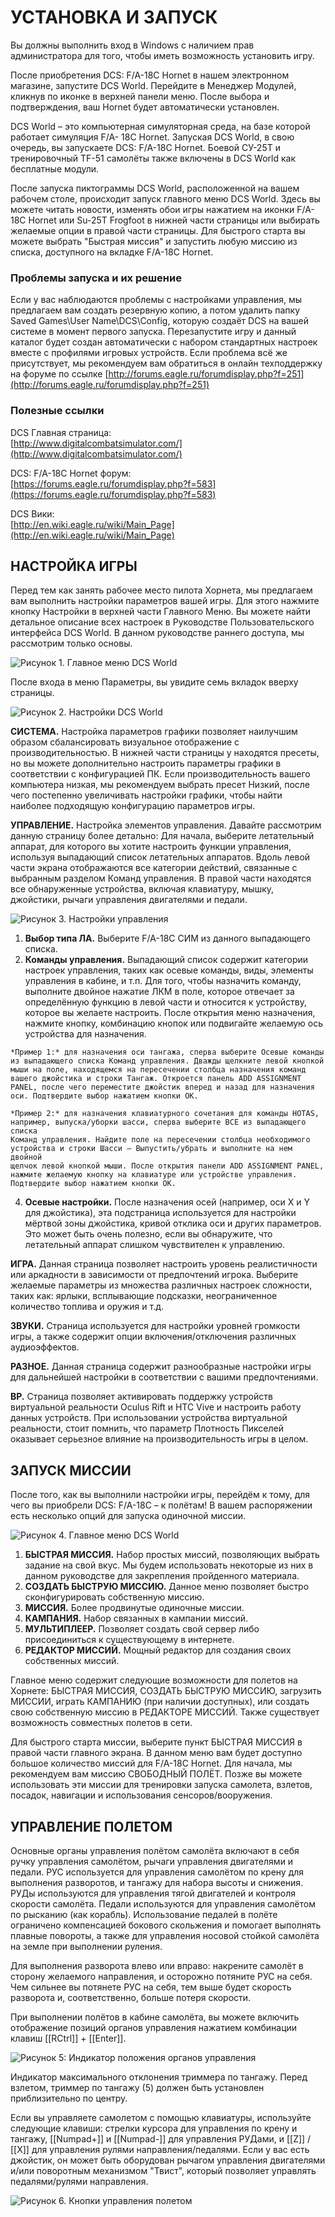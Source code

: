 # УСТАНОВКА И ЗАПУСК

Вы должны выполнить вход в Windows с наличием прав администратора для того, чтобы иметь
возможность установить игру.

После приобретения DCS: F/A-18C Hornet в нашем электронном магазине, запустите DCS World.
Перейдите в Менеджер Модулей, кликнув по иконке в верхней панели меню. После выбора и
подтверждения, ваш Hornet будет автоматически установлен.

DCS World – это компьютерная симуляторная среда, на базе которой работает симуляция F/A-
18C Hornet. Запуская DCS World, в свою очередь, вы запускаете DCS: F/A-18C Hornet.
Боевой СУ-25Т и тренировочный TF-51 самолёты также включены в DCS World как бесплатные
модули.

После запуска пиктограммы DCS World, расположенной на вашем рабочем столе, происходит
запуск главного меню DCS World. Здесь вы можете читать новости, изменять обои игры нажатием
на иконки F/A-18C Hornet или Su-25T Frogfoot в нижней части страницы или выбирать желаемые
опции в правой части страницы. Для быстрого старта вы можете выбрать "Быстрая миссия" и
запустить любую миссию из списка, доступного на вкладке F/A-18C Hornet.

### Проблемы запуска и их решение

Если у вас наблюдаются проблемы с настройками управления, мы предлагаем вам создать
резервную копию, а потом удалить папку Saved Games\User Name\DCS\Config, которую создаёт
DCS на вашей системе в момент первого запуска. Перезапустите игру и данный каталог будет
создан автоматически с набором стандартных настроек вместе с профилями игровых устройств.
Если проблема всё же присутствует, мы рекомендуем вам обратиться в онлайн техподдержку на
форуме по ссылке [http://forums.eagle.ru/forumdisplay.php?f=251](http://forums.eagle.ru/forumdisplay.php?f=251)

### Полезные ссылки

DCS Главная страница:<br>
[http://www.digitalcombatsimulator.com/](http://www.digitalcombatsimulator.com/)

DCS: F/A-18C Hornet форум:<br>
[https://forums.eagle.ru/forumdisplay.php?f=583](https://forums.eagle.ru/forumdisplay.php?f=583)

DCS Вики:<br>
[http://en.wiki.eagle.ru/wiki/Main_Page](http://en.wiki.eagle.ru/wiki/Main_Page)

## НАСТРОЙКА ИГРЫ
Перед тем как занять рабочее место пилота Хорнета, мы предлагаем вам выполнить настройки
параметров вашей игры. Для этого нажмите кнопку Настройки в верхней части Главного Меню.
Вы можете найти детальное описание всех настроек в Руководстве Пользовательского
интерфейса DCS World. В данном руководстве раннего доступа, мы рассмотрим только основы.

![Рисунок 1. Главное меню DCS World](img/11-1.jpg)

После входа в меню Параметры, вы увидите семь вкладок вверху страницы.

![Рисунок 2. Настройки DCS World](img/12-1.jpg)


**СИСТЕМА.** Настройка параметров графики позволяет наилучшим образом сбалансировать
визуальное отображение с производительностью. В нижней части страницы у находятся пресеты,
но вы можете дополнительно настроить параметры графики в соответствии с конфигурацией ПК.
Если производительность вашего компьютера низкая, мы рекомендуем выбрать пресет Низкий,
после чего постепенно увеличивать настройки графики, чтобы найти наиболее подходящую
конфигурацию параметров игры.

**УПРАВЛЕНИЕ.** Настройка элементов управления. Давайте рассмотрим данную страницу более
детально:
Для начала, выберите летательный аппарат, для которого вы хотите настроить функции
управления, используя выпадающий список летательных аппаратов. Вдоль левой части экрана
отображаются все категории действий, связанные с выбранным разделом Команд управления. В
правой части находятся все обнаруженные устройства, включая клавиатуру, мышку, джойстики,
рычаги управления двигателями и педали.

![Рисунок 3. Настройки управления](img/13-1.jpg)

1.   **Выбор типа ЛА.** Выберите F/A-18C СИМ из данного выпадающего списка.
2.   **Команды управления.** Выпадающий список содержит категории настроек управления, таких как осевые команды, виды, элементы управления в кабине, и т.п. Для того, чтобы назначить команду, выполните двойное нажатие ЛКМ в поле, которое отвечает за определённую функцию в левой части и относится к устройству, которое вы желаете настроить. После открытия меню назначения, нажмите кнопку, комбинацию кнопок или подвигайте желаемую ось устройства для назначения.

    *Пример 1:* для назначения оси тангажа, сперва выберите Осевые команды из выпадающего списка Команд управления. Дважды щелкните левой кнопкой мыши на поле, находящемся на пересечении столбца назначения команд вашего джойстика и строки Тангаж. Откроется панель ADD ASSIGNMENT PANEL, после чего переместите джойстик вперед и назад для назначения оси. Подтвердите выбор нажатием кнопки OK.

    *Пример 2:* для назначения клавиатурного сочетания для команды HOTAS,
    например, выпуска/уборки шасси, сперва выберите ВСЕ из выпадающего списка
    Команд управления. Найдите поле на пересечении столбца необходимого
    устройства и строки Шасси — Выпустить/убрать и выполните на нем двойной
    щелчок левой кнопкой мыши. После открытия панели ADD ASSIGNMENT PANEL,
    нажмите желаемую кнопку на клавиатуре или устройстве управления.
    Подтвердите выбор нажатием кнопки OK.

4.   **Осевые настройки.** После назначения осей (например, оси X и Y для джойстика), эта подстраница используется для настройки мёртвой зоны джойстика, кривой отклика оси и других параметров. Это может быть очень полезно, если вы обнаружите, что летательный аппарат слишком чувствителен к управлению.

**ИГРА.** Данная страница позволяет настроить уровень реалистичности или аркадности в зависимости от предпочтений игрока. Выберите желаемые параметры из множества различных
настроек сложности, таких как: ярлыки, всплывающие подсказки, неограниченное количество
топлива и оружия и т.д.

**ЗВУКИ.** Страница используется для настройки уровней громкости игры, а также содержит опции
включения/отключения различных аудиоэффектов.

**РАЗНОЕ.** Данная страница содержит разнообразные настройки игры для дальнейшей настройки
в соответствии с вашими предпочтениями.

**ВР.** Страница позволяет активировать поддержку устройств виртуальной реальности Oculus Rift
и HTC Vive и настроить работу данных устройств. При использовании устройства виртуальной
реальности, стоит помнить, что параметр Плотность Пикселей оказывает серьезное влияние на
производительность игры в целом.

## ЗАПУСК МИССИИ

После того, как вы выполнили настройки игры, перейдём к тому, для чего вы приобрели
DCS: F/A-18C – к полётам! В вашем распоряжении есть несколько опций для запуска одиночной
миссии.

![Рисунок 4. Главное меню DCS World](img/15-1.jpg)

1.   **БЫСТРАЯ МИССИЯ.** Набор простых миссий, позволяющих выбрать задание на свой вкус. Мы будем использовать некоторые из них в данном руководстве для закрепления пройденного материала.
2.   **СОЗДАТЬ БЫСТРУЮ МИССИЮ.** Данное меню позволяет быстро сконфигурировать собственную миссию.
3.   **МИССИЯ.** Более продвинутые одиночные миссии.
4.   **КАМПАНИЯ.** Набор связанных в кампании миссий.
5.   **МУЛЬТИПЛЕЕР.** Позволяет создать свой сервер либо присоединиться к существующему в интернете.
6.   **РЕДАКТОР МИССИЙ.** Мощный редактор для создания своих собственных миссий.

Главное меню содержит следующие возможности для полетов на Хорнете: БЫСТРАЯ МИССИЯ,
СОЗДАТЬ БЫСТРУЮ МИССИЮ, загрузить МИССИИ, играть КАМПАНИЮ (при наличии доступных),
или создать свою собственную миссию в РЕДАКТОРЕ МИССИЙ. Также существует возможность
совместных полетов в сети.

Для быстрого старта миссии, выберите пункт БЫСТРАЯ МИССИЯ в правой части главного экрана.
В данном меню вам будет доступно большое количество миссий для F/A-18C Hornet.
Для начала, мы рекомендуем вам миссию СВОБОДНЫЙ ПОЛЁТ. Позже вы можете использовать
эти миссии для тренировки запуска самолета, взлетов, посадок, навигации и использования
сенсоров/вооружения.

## УПРАВЛЕНИЕ ПОЛЕТОМ

Основные органы управления полётом самолёта включают в себя ручку управления самолётом,
рычаги управления двигателями и педали. РУС используется для управления самолётом по крену
для выполнения разворотов, и тангажу для набора высоты и снижения. РУДы используются для
управления тягой двигателей и контроля скорости самолёта. Педали используются для
управления самолётом по рысканию (как корабль). Использование педалей в полёте ограничено
компенсацией бокового скольжения и помогает выполнять плавные повороты, а также для
управления носовой стойкой самолёта на земле при выполнении руления.

Для выполнения разворота влево или вправо: накрените самолёт в сторону желаемого
направления, и осторожно потяните РУС на себя. Чем сильнее вы потянете РУС на себя, тем
выше будет скорость разворота и, соответственно, больше потеря скорости.

При выполнении полётов в кабине самолёта, вы можете включить отображение позиций органов
управления нажатием комбинации клавиш [[RCtrl]] + [[Enter]].

![Рисунок 5: Индикатор положения органов управления](img/17-1.jpg)

Индикатор максимального отклонения триммера по тангажу. Перед взлетом, триммер по тангажу
(5) должен быть установлен приблизительно по центру.

Если вы управляете самолетом с помощью клавиатуры, используйте следующие клавиши:
стрелки курсора для управления по крену и тангажу, [[Numpad+]] и [[Numpad-]] для управления
РУДами, и [[Z]] / [[X]] для управления рулями направления/педалями. Если у вас есть джойстик, он
может быть оборудован рычагом управления двигателями и/или поворотным механизмом
"Твист", который позволяет управлять педалями/рулями направления.

![Рисунок 6. Кнопки управления полетом](img/18-1.jpg)




